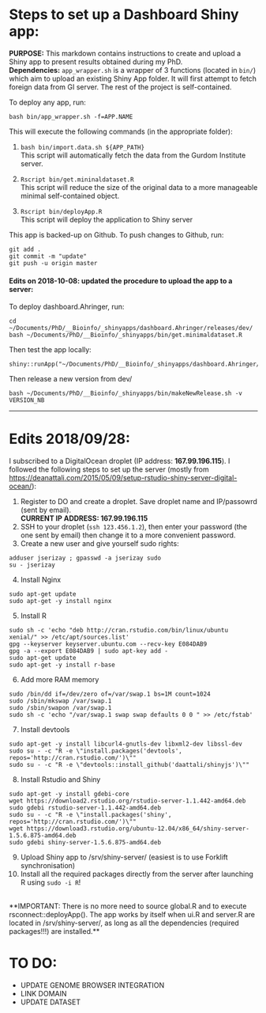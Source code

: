 # Steps to set up a Dashboard Shiny app:

__PURPOSE:__ This markdown contains instructions to create and upload a Shiny app to present results obtained during my PhD.  
__Dependencies:__ `app_wrapper.sh` is a wrapper of 3 functions (located in `bin/`) which aim to upload an existing Shiny App folder. It will first attempt to fetch foreign data from GI server. The rest of the project is self-contained.  

To deploy any app, run:  
```
bash bin/app_wrapper.sh -f=APP.NAME
```
This will execute the following commands (in the appropriate folder):  
1. ```bash bin/import.data.sh ${APP_PATH}```  
This script will automatically fetch the data from the Gurdom Institute server.

2. ```Rscript bin/get.mininaldataset.R```  
This script will reduce the size of the original data to a more manageable minimal self-contained object.

3. ```Rscript bin/deployApp.R```  
This script will deploy the application to Shiny server

This app is backed-up on Github. To push changes to Github, run:
```
git add .
git commit -m "update"
git push -u origin master
```

#### Edits on 2018-10-08: updated the procedure to upload the app to a server:

To deploy dashboard.Ahringer, run:  
```
cd ~/Documents/PhD/__Bioinfo/_shinyapps/dashboard.Ahringer/releases/dev/  
bash ~/Documents/PhD/__Bioinfo/_shinyapps/bin/get.minimaldataset.R  
```

Then test the app locally:  
```
shiny::runApp("~/Documents/PhD/__Bioinfo/_shinyapps/dashboard.Ahringer/releases/dev/")  
```

Then release a new version from dev/  
```
bash ~/Documents/PhD/__Bioinfo/_shinyapps/bin/makeNewRelease.sh -v VERSION_NB  
```

-------------------

# Edits 2018/09/28:
I subscribed to a DigitalOcean droplet (IP address: **167.99.196.115**). I followed the following steps to set up the server (mostly from https://deanattali.com/2015/05/09/setup-rstudio-shiny-server-digital-ocean/):
1. Register to DO and create a droplet. Save droplet name and IP/passowrd (sent by email).  
**CURRENT IP ADDRESS: 167.99.196.115**
2. SSH to your droplet (```ssh 123.456.1.2```), then enter your password (the one sent by email) then change it to a more convenient password. 
3. Create a new user and give yourself sudo rights: 
```
adduser jserizay ; gpasswd -a jserizay sudo
su - jserizay
```
4. Install Nginx
```
sudo apt-get update
sudo apt-get -y install nginx
```
5. Install R  
```
sudo sh -c 'echo "deb http://cran.rstudio.com/bin/linux/ubuntu xenial/" >> /etc/apt/sources.list'
gpg --keyserver keyserver.ubuntu.com --recv-key E084DAB9
gpg -a --export E084DAB9 | sudo apt-key add -
sudo apt-get update
sudo apt-get -y install r-base
```
6. Add more RAM memory
```
sudo /bin/dd if=/dev/zero of=/var/swap.1 bs=1M count=1024
sudo /sbin/mkswap /var/swap.1
sudo /sbin/swapon /var/swap.1
sudo sh -c 'echo "/var/swap.1 swap swap defaults 0 0 " >> /etc/fstab'
```
7. Install devtools
```
sudo apt-get -y install libcurl4-gnutls-dev libxml2-dev libssl-dev
sudo su - -c "R -e \"install.packages('devtools', repos='http://cran.rstudio.com/')\""
sudo su - -c "R -e \"devtools::install_github('daattali/shinyjs')\""
```
8. Install Rstudio and Shiny
```
sudo apt-get -y install gdebi-core
wget https://download2.rstudio.org/rstudio-server-1.1.442-amd64.deb
sudo gdebi rstudio-server-1.1.442-amd64.deb
sudo su - -c "R -e \"install.packages('shiny', repos='http://cran.rstudio.com/')\""
wget https://download3.rstudio.org/ubuntu-12.04/x86_64/shiny-server-1.5.6.875-amd64.deb
sudo gdebi shiny-server-1.5.6.875-amd64.deb
```
9. Upload Shiny app to /srv/shiny-server/ (easiest is to use Forklift synchronisation)
10. Install all the required packages directly from the server after launching R using ```sudo -i R```!  
<br>
**IMPORTANT: There is no more need to source global.R and to execute rsconnect::deployApp(). The app works by itself when ui.R and server.R are located in /srv/shiny-server/, as long as all the dependencies (required packages!!!) are installed.**

# TO DO: 

- UPDATE GENOME BROWSER INTEGRATION
- LINK DOMAIN
- UPDATE DATASET